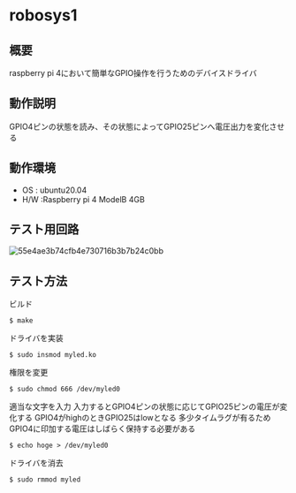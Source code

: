 # robosys1

## 概要
raspberry pi 4において簡単なGPIO操作を行うためのデバイスドライバ

## 動作説明
GPIO4ピンの状態を読み、その状態によってGPIO25ピンへ電圧出力を変化させる

## 動作環境
- OS : ubuntu20.04
- H/W :Raspberry pi 4 ModelB 4GB
## テスト用回路

![55e4ae3b74cfb4e730716b3b7b24c0bb](https://user-images.githubusercontent.com/50083939/102338712-8eb9ec80-3fd7-11eb-80fe-07552973571e.png)

## テスト方法

ビルド
```
$ make
```
ドライバを実装
```
$ sudo insmod myled.ko
```

権限を変更
```
$ sudo chmod 666 /dev/myled0
```

適当な文字を入力
入力するとGPIO4ピンの状態に応じてGPIO25ピンの電圧が変化する
GPIO4がhighのときGPIO25はlowとなる
多少タイムラグが有るためGPIO4に印加する電圧はしばらく保持する必要がある
```
$ echo hoge > /dev/myled0
```

ドライバを消去
```
$ sudo rmmod myled
```
